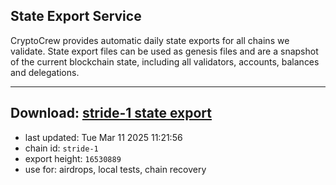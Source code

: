 ## State Export Service
CryptoCrew provides automatic daily state exports for all chains we validate. State export files can be used as genesis files and are a snapshot of the current blockchain state, including all validators, accounts, balances and delegations.

---
**Download: [stride-1 state export](https://dl-eu2.ccvalidators.com/SERVICE/stride/stride-1_export_16530889.json)**
---

- last updated: Tue Mar 11 2025 11:21:56
- chain id: `stride-1`
- export height: `16530889`
- use for: airdrops, local tests, chain recovery
